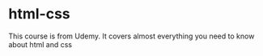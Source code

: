 # html-css
This course is from Udemy. It covers almost everything you need to know about html and css
